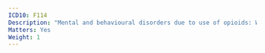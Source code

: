 ```yaml
---
ICD10: F114
Description: "Mental and behavioural disorders due to use of opioids: Withdrawal state with delirium"
Matters: Yes
Weight: 1
---
```

